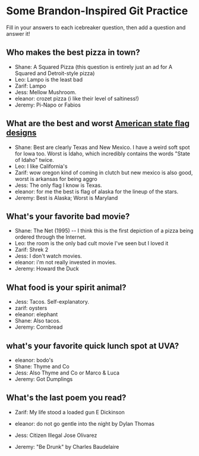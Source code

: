 # Some Brandon-Inspired Git Practice
Fill in your answers to each icebreaker question, then add a question and answer it!

## Who makes the best pizza in town?
* Shane: A Squared Pizza (this question is entirely just an ad for A Squared and Detroit-style pizza)
* Leo: Lampo is the least bad
* Zarif: Lampo
* Jess: Mellow Mushroom.
* eleanor: crozet pizza (i like their level of saltiness!)
* Jeremy: Pi-Napo or Fabios

## What are the best and worst [American state flag designs](https://en.wikipedia.org/wiki/Flags_of_the_U.S._states_and_territories)
* Shane: Best are clearly Texas and New Mexico. I have a weird soft spot for Iowa too. Worst is Idaho, which incredibly contains the words "State of Idaho" twice.
* Leo: I like California's
* Zarif: wow oregon kind of coming in clutch but new mexico is also good, worst is arkansas for being aggro
* Jess: The only flag I know is Texas.
* eleanor: for me the best is flag of alaska for the lineup of the stars.
* Jeremy: Best is Alaska; Worst is Maryland

## What's your favorite bad movie?
* Shane: The Net (1995) -- I think this is the first depiction of a pizza being ordered through the Internet.
* Leo: the room is the only bad cult movie I've seen but I loved it
* Zarif: Shrek 2
* Jess: I don't watch movies.
* eleanor: i'm not really invested in movies.
* Jeremy: Howard the Duck

## What food is your spirit animal?
* Jess: Tacos. Self-explanatory.
* zarif: oysters
* eleanor: elephant
* Shane: Also tacos.
* Jeremy: Cornbread

## what's your favorite quick lunch spot at UVA?
* eleanor: bodo's
* Shane: Thyme and Co
* Jess: Also Thyme and Co or Marco & Luca
* Jeremy: Got Dumplings

## What's the last poem you read?
* Zarif: My life stood a loaded gun E Dickinson
* eleanor: do not go gentle into the night by Dylan Thomas
* Jess: Citizen Illegal Jose Olivarez

* Jeremy: "Be Drunk" by Charles Baudelaire
